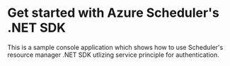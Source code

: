 # Get started with Azure Scheduler's .NET SDK
This is a sample console application which shows how to use Scheduler's resource manager .NET SDK utlizing service principle for authentication.
